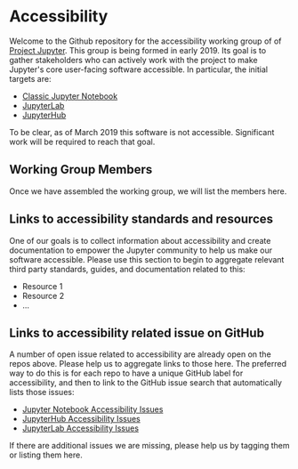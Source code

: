 # Accessibility

Welcome to the Github repository for the accessibility working group of of [Project Jupyter](https://jupyter.org/). This group is being formed in early 2019. Its goal is to gather stakeholders who can actively work with the project to make Jupyter's core user-facing software accessible. In particular, the initial targets are:

* [Classic Jupyter Notebook](https://github.com/jupyter/notebook)
* [JupyterLab](https://github.com/jupyterlab/jupyterlab)
* [JupyterHub](https://github.com/jupyterhub/jupyterhub)

To be clear, as of March 2019 this software is not accessible. Significant work will be required to reach that goal.

## Working Group Members

Once we have assembled the working group, we will list the members here.

## Links to accessibility standards and resources

One of our goals is to collect information about accessibility and create documentation to empower the Jupyter community to help us make our software accessible. Please use this section to begin to aggregate relevant third party standards, guides, and documentation related to this:

* Resource 1
* Resource 2
* ...

## Links to accessibility related issue on GitHub

A number of open issue related to accessibility are already open on the repos above. Please help us to aggregate links to those here. The preferred way to do this is for each repo to have a unique GitHub label for accessibility, and then to link to the GitHub issue search that automatically lists those issues:

* [Jupyter Notebook Accessibility Issues](https://github.com/jupyter/notebook/issues?q=is%3Aopen+is%3Aissue+label%3Atag%3AAccessibility)
* [JupyterHub Accessibility Issues](https://github.com/jupyterhub/jupyterhub/issues?q=is%3Aopen+is%3Aissue+label%3Aaccessibility)
* [JupyterLab Accessibility Issues](https://github.com/jupyterlab/jupyterlab/issues?q=is%3Aopen+is%3Aissue+label%3Atag%3AAccessibility)

If there are additional issues we are missing, please help us by tagging them or listing them here.

